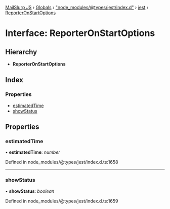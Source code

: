 [MailSlurp JS](../README.md) › [Globals](../globals.md) › ["node_modules/@types/jest/index.d"](../modules/_node_modules__types_jest_index_d_.md) › [jest](../modules/_node_modules__types_jest_index_d_.jest.md) › [ReporterOnStartOptions](_node_modules__types_jest_index_d_.jest.reporteronstartoptions.md)

# Interface: ReporterOnStartOptions

## Hierarchy

* **ReporterOnStartOptions**

## Index

### Properties

* [estimatedTime](_node_modules__types_jest_index_d_.jest.reporteronstartoptions.md#estimatedtime)
* [showStatus](_node_modules__types_jest_index_d_.jest.reporteronstartoptions.md#showstatus)

## Properties

###  estimatedTime

• **estimatedTime**: *number*

Defined in node_modules/@types/jest/index.d.ts:1658

___

###  showStatus

• **showStatus**: *boolean*

Defined in node_modules/@types/jest/index.d.ts:1659
